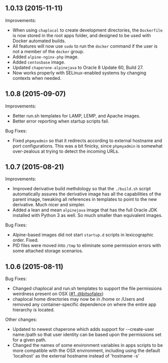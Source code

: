 ## 1.0.13 (2015-11-11)

Improvements:

- When using `chaplocal` to create development directories, the `Dockerfile` is now stored in the root apps folder, and designed to be used with Docker automated builds.
- All features will now use `sudo` to run the `docker` command if the user is not a member of the `docker` group.
- Added `alpine-nginx-php` image.
- Added `centosbase` image.
- Updated `chaperone-alpinejava` to Oracle 8 Update 60, Build 27.
- Now works properly with SELinux-enabled systems by changing contexts when needed.

## 1.0.8 (2015-09-07)

Improvements:

- Better run.sh templates for LAMP, LEMP, and Apache images.
- Better error reporting when startup scripts fail.

Bug Fixes:

- Fixed `phpmyadmin` so that it redirects according to external hostname and port configurations.  This was a bit finicky, since `phpmyadmin` is somewhat over-zealous at trying to detect the incoming URLs.

## 1.0.7 (2015-08-21)

Improvements:

- Improved derivative build methdology so that the `./build.sh` script automatically assures the derivative image has all the capabilities of the parent image, tweaking all references in templates to point to the new derivative.  Much nicer and simpler.
- Added a lean and mean `alpinejava` image that has the full Oracle JDK installed with Python 3 as well.  So much smaller than equivalent images.

Bug Fixes:

- Alpine-based images did not start `startup.d` scripts in lexicographic order.  Fixed.
- PID files were moved into `/tmp` to eliminate some permission errors with some attached storage scenarios.

## 1.0.6 (2015-08-11)

Bug Fixes:

- Changed chaplocal and run.sh templates to support the file permissions weirdness
  present on OSX ([#1, @bitsofalex](https://github.com/garywiz/chaperone-docker/issues/1))
- chaplocal home directories may now be in /home or /Users and removed any container-specific
  dependence on where the entire app hierarchy is located.

Other changes:

- Updated to newest chaperone which adds support for --create-user name:/path so that user
  identity can be based upon the permissions set for a given path.
- Changed the names of some environment variables in apps scripts to be more compatible
  with the OSX environment, including using the default 'localhost' as the external
  hostname instead of 'hostname -s'
